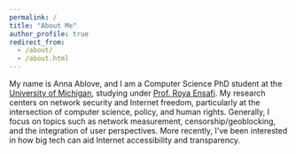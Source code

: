 ```yaml
---
permalink: /
title: "About Me"
author_profile: true
redirect_from: 
  - /about/
  - /about.html
---
```


My name is Anna Ablove, and I am a Computer Science PhD student at the [University of Michigan](https://cse.engin.umich.edu/), studying under [Prof. Roya Ensafi](https://censoredplanet.org/team). My research centers on network security and Internet freedom, particularly at the intersection of computer science, policy, and human rights. Generally, I focus on topics such as network measurement, censorship/geoblocking, and the integration of user perspectives. More recently, I've been interested in how big tech can aid Internet accessibility and transparency.

<!-- ![Editing a markdown file for a talk](/images/editing-talk.png) -->

